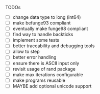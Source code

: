 TODOs

- [ ] change data type to long (int64)
- [ ] make befunge93 compliant
- [ ] eventually make funge98 compliant
- [ ] find way to handle backticks
- [ ] implement some tests
- [ ] better traceability and debugging tools
- [ ] allow to step
- [ ] better error handling
- [ ] ensure there is ASCII input only
- [ ] revisit usage of rand package
- [ ] make max iterations configurable
- [ ] make programs reusable
- [ ] MAYBE add optional unicode support
